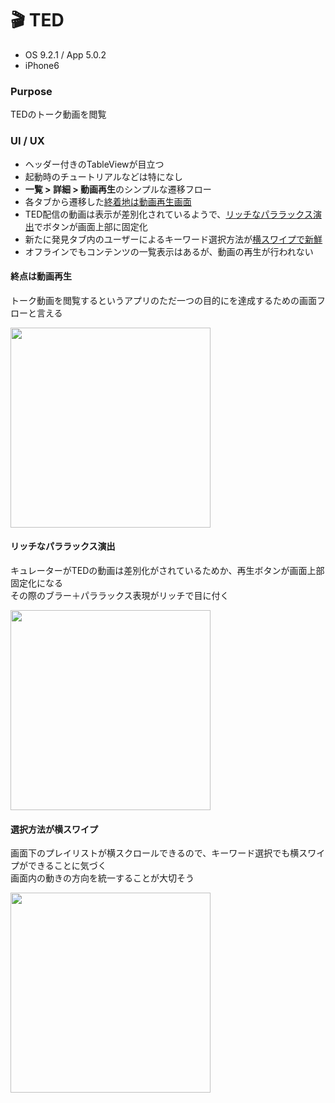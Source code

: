 # 🎬 TED

* OS 9.2.1 / App 5.0.2
* iPhone6

### Purpose
TEDのトーク動画を閲覧

### UI / UX  
* ヘッダー付きのTableViewが目立つ
* 起動時のチュートリアルなどは特になし
* **一覧 > 詳細 > 動画再生**のシンプルな遷移フロー
* 各タブから遷移した[終着地は動画再生画面](#ted_nav)
* TED配信の動画は表示が差別化されているようで、[リッチなパララックス演出](#ted_richParallax)でボタンが画面上部に固定化
* 新たに発見タブ内のユーザーによるキーワード選択方法が[横スワイプで新鮮](#ted_select)
* オフラインでもコンテンツの一覧表示はあるが、動画の再生が行われない

#### <a name="ted_nav">終点は動画再生</a>
トーク動画を閲覧するというアプリのただ一つの目的にを達成するための画面フローと言える

<img src="https://github.com/mafmoff/100Apps/blob/master/Resources/Images/ted_nav.gif" width="320px">


#### <a name="ted_richParallax">リッチなパララックス演出</a>
キュレーターがTEDの動画は差別化がされているためか、再生ボタンが画面上部固定化になる   
その際のブラー＋パララックス表現がリッチで目に付く

<img src="https://github.com/mafmoff/100Apps/blob/master/Resources/Images/ted_richParallax.gif" width="320px">


#### <a name="ted_select">選択方法が横スワイプ</a>
画面下のプレイリストが横スクロールできるので、キーワード選択でも横スワイプができることに気づく   
画面内の動きの方向を統一することが大切そう

<img src="https://github.com/mafmoff/100Apps/blob/master/Resources/Images/ted_select.gif" width="320px">

